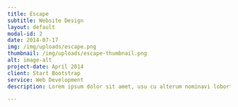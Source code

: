 ```yaml
---
title: Escape
subtitle: Website Design
layout: default
modal-id: 2
date: 2014-07-17
img: /img/uploads/escape.png
thumbnail: /img/uploads/escape-thumbnail.png
alt: image-alt
project-date: April 2014
client: Start Bootstrap
service: Web Development
description: Lorem ipsum dolor sit amet, usu cu alterum nominavi lobortis. At duo novum diceret. Tantas apeirian vix et, usu sanctus postulant inciderint ut, populo diceret necessitatibus in vim. Cu eum dicam feugiat noluisse.

---
```


